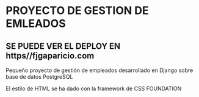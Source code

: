# PROYECTO DE GESTION DE EMLEADOS
## SE PUEDE VER EL DEPLOY EN https//fjgaparicio.com
Pequeño proyecto de gestión de empleados desarrollado en Django sobre base de datos PostgreSQL

El estilo de HTML se ha dado con la framework de CSS FOUNDATION



